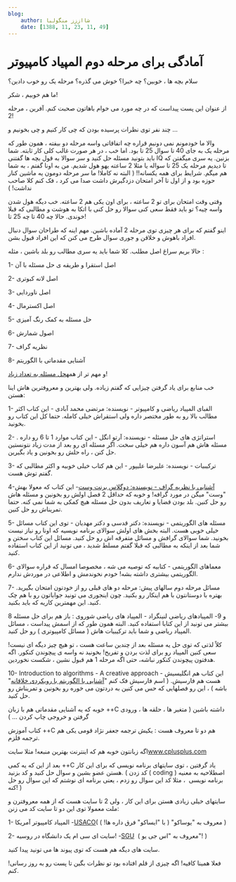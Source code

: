 ```yaml
---
blog:
    author: شااززز منگولیا
    date: [1388, 11, 23, 11, 49]
---
```

# آمادگی برای مرحله دوم المپیاد کامپیوتر

<div class="cnt">
سلام بچه ها ، خوبین؟ چه خبرا؟ خوش می گذره؟ مرحله یک رو خوب دادین؟<p>ما هم خوبیم ، شکر!</p>
<p>از عنوان این پست پیداست که در چه مورد می خوام باهاتون صحبت کنم. آفرین ، مرحله 2!</p>
<p>چند نفر توی نظرات پرسیده بودن که چی کار کنیم و چی بخونیم و ...</p>
<p>والا ما خودمونم نمی دونیم قراره چه اتفاقاتی واسه مرحله دو بیفته ، همون طور که مرحله یک به جای 40 تا سوال 25 تا بود. اما خب ، در هر صورت غالب کلی کار ثابته. شما باید بتونید مسئله حل کنید و سر سوالا به قول بچه ها گفتنی IQ بزنین. یه سری میگفتن که تا دیدیم مرحله یک 25 تا سواله یا مثلا 2 ساعته یهو هول شدیم. من به اونا گفتم ، به شما هم میگم. شرایط برای همه یکسانه!! ( البته نه کاملا! ما سر مرحله دومون یه ماشین کنار حوزه بود و از اول تا آخر امتحان دزدگیرش داشت صدا می کرد ، فک کنم کلا صاحب نداشت! )</p>
<p>وقتی وقت امتحان برای تو 2 ساعته ، برای اون یکی هم 2 ساعته. خب دیگه هول شدن واسه چیه؟ تو باید فقط سعی کنی سوالا رو حل کنی با اتکا به هوشت و مطالبی که قبلا خوندی. حالا چه 40 تا چه 25 تا!</p>
<p>اینو گفتم که برای هر چیزی توی مرحله 2 آماده باشین. مهم اینه که طراحان سوال دنبال افراد باهوش و خلاقن و جوری سوال طرح می کنن که این افراد قبول بشن.</p>
<p>حالا بریم سراغ اصل مطلب. کلا شما باید یه سری مطالب رو بلد باشین ، مثله :</p>
<p>1- اصل استقرا و طریقه ی حل مسئله با آن</p>
<p>2- اصل لانه کبوتری</p>
<p>3- اصل ناوردایی</p>
<p>4- اصل اکسترمال</p>
<p>5- حل مسئله به کمک رنگ آمیزی</p>
<p>6- اصول شمارش</p>
<p>7- نظریه گراف</p>
<p>8- آشنایی مقدماتی با الگوریتم</p>
<p>و مهم تر از همه<u>حل مسئله به تعداد زیاد</u>!</p>
<p>خب منابع برای یاد گرفتن چیزایی که گفتم زیاده. ولی بهترین و معروفترین هاش اینا هستن:</p>
<p>1- الفبای المپیاد ریاضی و کامپیوتر - نویسنده: مرتضی محمد آبادی - این کتاب اکثر مطالب بالا رو به طور مختصر داره ولی استقراش خیلی کامله. حتما کل این کتاب رو بخونید.</p>
<p>2- استراتژی های حل مسئله - نویسنده: آرتو انگل - این کتاب موارد 1 تا 6 رو داره . مسئله هاش هم آسون داره هم خیلی سخت. اگر مسئله ای رو بعد از مدت زیاد نتونستین حل کنن ، راه حلش رو بخونین و یاد بگیرین.</p>
<p>3- ترکیبیات - نویسنده: علیرضا علیپور - این هم کتاب خیلی خوبیه و اکثر مطالبی که گفتم توش هست.</p>
<p>4-<a href="http://www.adinebook.com/gp/product/9647817266/ref=sr_1_1000_4/639-9024980-2725691">آشنایی با نظریه گراف - نویسنده: دوگلاس برنت وست</a>- این کتاب که معولا بهش "وست" میگن در مورد گرافه! و خوبه که حداقل 2 فصل اولش رو بخونین و مسئله هاش رو حل کنین. بلد بودن قضایا و تعاریف بدون حل مسئله هیچ کمکی به شما نمی کنه. حتما تمریناش رو حل کنین.</p>
<p>5- مسئله های الگوریتمی - نویسنده: دکتر قدسی و دکتر مهدیان - توی این کتاب مسائل خیلی خوبی هست. البته بخش های اولش سوالای برنامه نویسیه که اونا رو نیاز نیست بخونید. شما سوالای گرافش و مسائل متفرقه اش رو حل کنید. مسائل این کتاب سختن و شما بعد از اینکه به مطالبی که قبلا گفتم مسلط شدید ، می تونید از این کتاب استفاده کنید.</p>
<p>6- معماهای الگوریتمی - کتابیه که توصیه می شه ، مخصوصا امسال که قراره سوالای الگوریتمی بیشتری داشته بشه! خودم نخوندمش و اطلاعی در موردش ندارم.</p>
<p>7- مسائل مرحله دوم سالهای پیش: مرحله دو های قبلی رو از خودتون امتحان بگیرید. بهتره با دوستانتون با هم اینکار رو بکنید. چون اینجوری می تونید جواباتون رو با هم چک کنید. این مهمترین کاریه که باید بکنید.</p>
<p>8 و 9- المپیادهای ریاضی لنینگراد - المپیاد های ریاضی شوروی : باز هم برای حل مسئله بیشتر می تونید از این کتابا استفاده کنید. البته همون طور که از اسمش پیداست ، مسائل المپیاد ریاضی و شما باید ترکیبیات هاش ( مسائل کامپیوتری ) رو حل کنید.</p>
<p>کلاً لذتی که توی حل یه مسئله بعد از چندین ساعت هست ، تو هیچ چیز دیگه ای نیست! سعی کنین المپیاد رو برای لذت بردن و تفریح! بخونید نه واسه ی پیچوندن کنکور. اگه هدفتون پیچوندن کنکور نباشه، حتی اگه مرحله 1 هم قبول نشین ، شکست نخوردین.</p>
<p>10- Introduction to algorithms - A creative approach - این کتاب هم انگلیسیش هست هم فارسیش. ( اسم فارسیش فک کنم "<a href="http://www.adinebook.com/gp/product/9640422793/ref=sr_1_1000_1/639-9024980-2725691">آشنایی با الگوریتم با رویکردی خلاقانه</a>" باشه ) ، این رو فصلهایی که حس می کنین به دردتون می خوره رو بخونین و تمریناش رو حل کنید.</p>
<p>خوبه که یه آشنایی مقدماتی هم با زبان ++C داشته باشین ( متغیر ها ، حلقه ها ، ورودی گرفتن و خروجی چاپ کردن ... )</p>
<p>کتاب آموزش ++C هم دو تا معروف هست : یکیش ترجمه جعفر نژاد قومی یکی هم ترجمه قلزم.</p>
<p>اگه زبانتون خوبه هم که اینترنت بهترین منبعه! مثلا سایت<a href="http://www.cplusplus.com/doc/tutorial/" target="_blank">www.cplusplus.com</a></p>
<p>بعد از این که یه کمی ++C یاد گرفتین ، توی سایتهای برنامه نویسی که برای این کار هستن عضو بشین و سوال حل کنید و کد بزنید. ( کد زدن ( coding ) اصطلاحیه به معنیه برنامه نویسی  ، مثلا کد این سوال رو زدم ، یعنی برنامه ای نوشتم که این سوال رو حل کنه! )</p>
<p>سایتهای خیلی زیادی هستن برای این کار ، ولی 2 تا سایت هست که از همه معروفترن و ملت معمولا توی این دو تا سایت کد می زنن:</p>
<p>1- المپیاد کامپیوتر آمریکا -<a href="http://ace.delos.com/usacogate" target="_blank">USACO</a>( معروف به "یوساکو" ( با "ایساکو" فرق داره ها! ) ) </p>
<p>2- سایت ای سی ام یک دانشگاه در روسیه! -<a href="http://acm.sgu.ru/" target="_blank">SGU</a>  ( معروف به "اس جی یو"! )</p>
<p>سایت های دیگه هم هست که توی پیوند ها می تونید پیدا کنید.</p>
<p>فعلا همینا کافیه! اگه چیزی از قلم افتاده بود تو نظرات بگین تا پست رو به روز رسانی! کنم.</p>
</div>
